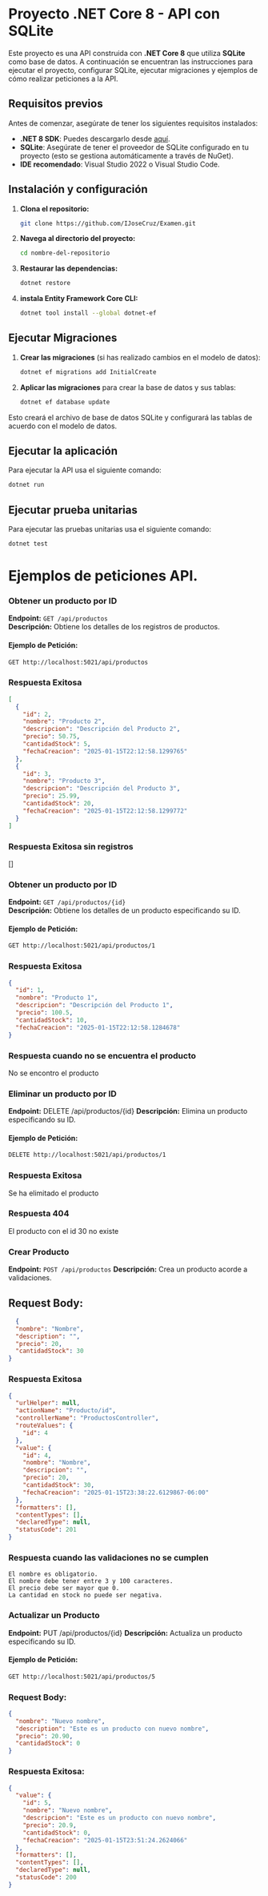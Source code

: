 # Proyecto .NET Core 8 - API con SQLite

Este proyecto es una API construida con **.NET Core 8** que utiliza **SQLite** como base de datos. A continuación se encuentran las instrucciones para ejecutar el proyecto, configurar SQLite, ejecutar migraciones y ejemplos de cómo realizar peticiones a la API.

## Requisitos previos

Antes de comenzar, asegúrate de tener los siguientes requisitos instalados:

- **.NET 8 SDK**: Puedes descargarlo desde [aquí](https://dotnet.microsoft.com/download/dotnet).
- **SQLite**: Asegúrate de tener el proveedor de SQLite configurado en tu proyecto (esto se gestiona automáticamente a través de NuGet).
- **IDE recomendado**: Visual Studio 2022 o Visual Studio Code.

## Instalación y configuración

1. **Clona el repositorio:**

    ```bash
    git clone https://github.com/IJoseCruz/Examen.git
    ```

2. **Navega al directorio del proyecto:**

    ```bash
    cd nombre-del-repositorio
    ```

3. **Restaurar las dependencias:**

    ```bash
    dotnet restore
    ```

4. **instala Entity Framework Core CLI:**

    ```bash
    dotnet tool install --global dotnet-ef
    ```


## Ejecutar Migraciones

1. **Crear las migraciones** (si has realizado cambios en el modelo de datos):

    ```bash
    dotnet ef migrations add InitialCreate
    ```

2. **Aplicar las migraciones** para crear la base de datos y sus tablas:

    ```bash
    dotnet ef database update
    ```

Esto creará el archivo de base de datos SQLite y configurará las tablas de acuerdo con el modelo de datos.

## Ejecutar la aplicación

Para ejecutar la API usa el siguiente comando:

```bash
dotnet run
```

## Ejecutar prueba unitarias

Para ejecutar las pruebas unitarias usa el siguiente comando:
```bash
dotnet test
```

# Ejemplos de peticiones API.

### Obtener un producto por ID
**Endpoint:** `GET /api/productos`  
**Descripción:** Obtiene los detalles de los registros de productos.

#### Ejemplo de Petición:
```bash
GET http://localhost:5021/api/productos
```
### Respuesta Exitosa
```json
[
  {
    "id": 2,
    "nombre": "Producto 2",
    "descripcion": "Descripción del Producto 2",
    "precio": 50.75,
    "cantidadStock": 5,
    "fechaCreacion": "2025-01-15T22:12:58.1299765"
  },
  {
    "id": 3,
    "nombre": "Producto 3",
    "descripcion": "Descripción del Producto 3",
    "precio": 25.99,
    "cantidadStock": 20,
    "fechaCreacion": "2025-01-15T22:12:58.1299772"
  }
]
```
### Respuesta Exitosa sin registros
[]

### Obtener un producto por ID
**Endpoint:** `GET /api/productos/{id}`  
**Descripción:** Obtiene los detalles de un producto especificando su ID.

#### Ejemplo de Petición:
```bash
GET http://localhost:5021/api/productos/1
```
### Respuesta Exitosa
```json
{
  "id": 1,
  "nombre": "Producto 1",
  "descripcion": "Descripción del Producto 1",
  "precio": 100.5,
  "cantidadStock": 10,
  "fechaCreacion": "2025-01-15T22:12:58.1284678"
}
```

### Respuesta cuando no se encuentra el producto

No se encontro el producto

### Eliminar un producto por ID
**Endpoint:** DELETE /api/productos/{id}
**Descripción:** Elimina un producto especificando su ID.

#### Ejemplo de Petición:
```bash
DELETE http://localhost:5021/api/productos/1
```

### Respuesta Exitosa

Se ha elimitado el producto

### Respuesta 404

El producto con el id 30 no existe

### Crear Producto
**Endpoint:** `POST /api/productos`
**Descripción:** Crea un producto acorde a validaciones.

## Request Body:
```json
  {
  "nombre": "Nombre",
  "description": "",
  "precio": 20,
  "cantidadStock": 30
}
```
### Respuesta Exitosa
```json
{
  "urlHelper": null,
  "actionName": "Producto/id",
  "controllerName": "ProductosController",
  "routeValues": {
    "id": 4
  },
  "value": {
    "id": 4,
    "nombre": "Nombre",
    "descripcion": "",
    "precio": 20,
    "cantidadStock": 30,
    "fechaCreacion": "2025-01-15T23:38:22.6129867-06:00"
  },
  "formatters": [],
  "contentTypes": [],
  "declaredType": null,
  "statusCode": 201
}
```
### Respuesta cuando las validaciones no se cumplen 
```
El nombre es obligatorio.
El nombre debe tener entre 3 y 100 caracteres.
El precio debe ser mayor que 0.
La cantidad en stock no puede ser negativa.
```

### Actualizar un Producto
**Endpoint:** PUT /api/productos/{id}
**Descripción:** Actualiza un producto especificando su ID.

#### Ejemplo de Petición:
```bash
GET http://localhost:5021/api/productos/5
```
### Request Body:
```json
{
  "nombre": "Nuevo nombre",
  "description": "Este es un producto con nuevo nombre",
  "precio": 20.90,
  "cantidadStock": 0
}
```

### Respuesta Exitosa: 
```json
{
  "value": {
    "id": 5,
    "nombre": "Nuevo nombre",
    "descripcion": "Este es un producto con nuevo nombre",
    "precio": 20.9,
    "cantidadStock": 0,
    "fechaCreacion": "2025-01-15T23:51:24.2624066"
  },
  "formatters": [],
  "contentTypes": [],
  "declaredType": null,
  "statusCode": 200
}
```
